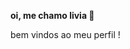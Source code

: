 **oi, me chamo livia 🖤**                                                                                                                                                                
                                                                                                                                                                                          
 bem vindos ao meu perfil !                                                                                                                                                                
                                                                                                                                                                                           
                                                
